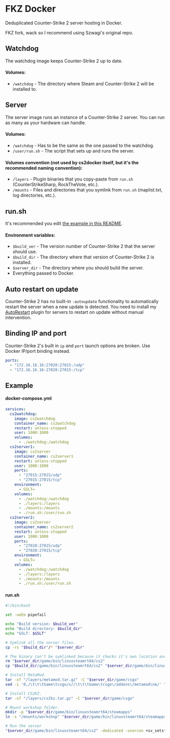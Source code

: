 # FKZ Docker

Deduplicated Counter-Strike 2 server hosting in Docker.

FKZ fork, wack so I recommend using Szwagi's original repo.

## Watchdog

The watchdog image keeps Counter-Strike 2 up to date.

#### Volumes:

- `/watchdog` - The directory where Steam and Counter-Strike 2 will be installed to.

## Server

The server image runs an instance of a Counter-Strike 2 server. You can run as many as your hardware can handle.

#### Volumes:

- `/watchdog` - Has to be the same as the one passed to the watchdog.
- `/user/run.sh` - The script that sets up and runs the server.

#### Volumes convention (not used by cs2docker itself, but it's the recommended naming convention):

- `/layers` - Plugin binaries that you copy-paste from `run.sh` (CounterStrikeSharp, RockTheVote, etc.).
- `/mounts` - Files and directories that you symlink from `run.sh` (maplist.txt, log directories, etc.).

## run.&#8203;sh

It's recommended you edit [the example in this README](#runsh-1).

#### Environment variables:

- `$build_ver` - The version number of Counter-Strike 2 that the server should use.
- `$build_dir` - The directory where that version of Counter-Strike 2 is installed.
- `$server_dir` - The directory where you should build the server.
- Everything passed to Docker.

## Auto restart on update

Counter-Strike 2 has no built-in `-autoupdate` functionality to automatically restart the server when a new update is detected.
You need to install my [AutoRestart](https://github.com/Szwagi/cs2docker-autorestart/) plugin for servers to restart on update without manual intervention.

## Binding IP and port

Counter-Strike 2's built in `ip` and `port` launch options are broken. Use Docker IP/port binding instead.

```yml
ports:
  - "172.16.16.16:27020:27015:/udp"
  - "172.16.16.16:27020:27015:/tcp"
```

## Example

#### docker-compose.yml

```yml
services:
  cs2watchdog:
    image: cs2watchdog
    container_name: cs2watchdog
    restart: unless-stopped
    user: 1000:1000
    volumes:
      - ./watchdog:/watchdog
  cs2server1:
    image: cs2server
    container_name: cs2server1
    restart: unless-stopped
    user: 1000:1000
    ports:
      - "27015:27015/udp"
      - "27015:27015/tcp"
    environment:
      - GSLT=
    volumes:
      - ./watchdog:/watchdog
      - ./layers:/layers
      - ./mounts:/mounts
      - ./run.sh:/user/run.sh
  cs2server2:
    image: cs2server
    container_name: cs2server2
    restart: unless-stopped
    user: 1000:1000
    ports:
      - "27020:27015/udp"
      - "27020:27015/tcp"
    environment:
      - GSLT=
    volumes:
      - ./watchdog:/watchdog
      - ./layers:/layers
      - ./mounts:/mounts
      - ./run.sh:/user/run.sh
```

#### run.&#8203;sh

```bash
#!/bin/bash

set -ueEo pipefail

echo "Build version: $build_ver"
echo "Build directory: $build_dir"
echo "GSLT: $GSLT"

# Symlink all the server files.
cp -rs "$build_dir"/* "$server_dir"

# The binary can't be symlinked because it checks it's own location and sets CWD based on that.
rm "$server_dir/game/bin/linuxsteamrt64/cs2"
cp "$build_dir/game/bin/linuxsteamrt64/cs2" "$server_dir/game/bin/linuxsteamrt64/cs2"

# Install MetaMod.
tar -xf "/layers/metamod.tar.gz" -C "$server_dir/game/csgo"
sed -i '0,/\t\t\tGame\tcsgo/s//\t\t\tGame\tcsgo\/addons\/metamod\n&/' "$server_dir/game/csgo/gameinfo.gi"

# Install CS2KZ.
tar -xf "/layers/cs2kz.tar.gz" -C "$server_dir/game/csgo"

# Mount workshop folder.
mkdir -p "$server_dir/game/bin/linuxsteamrt64/steamapps"
ln -s "/mounts/workshop" "$server_dir/game/bin/linuxsteamrt64/steamapps/workshop"

# Run the server
"$server_dir/game/bin/linuxsteamrt64/cs2" -dedicated -usercon +sv_setsteamaccount "$GSLT" +map de_dust2 +host_workshop_map 3070194623
```
